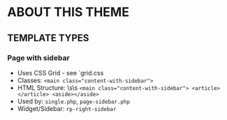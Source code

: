 # ABOUT THIS THEME

## TEMPLATE TYPES

### Page with sidebar
- Uses CSS Grid - see `grid.css
- Classes: `<main class="content-with-sidebar">`
- HTML Structure: \s\s
    `<main class="content-with-sidebar">
        <article></article>
        <aside></aside>`
- Used by: `single.php`, `page-sidebar.php`
- Widget/Sidebar: `rp-right-sidebar`

